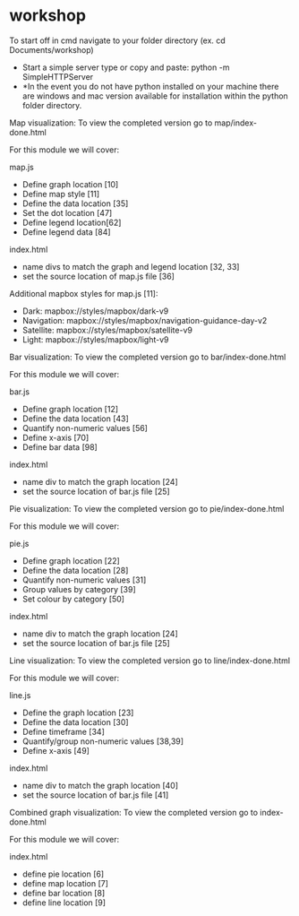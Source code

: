 # workshop

To start off in cmd navigate to your folder directory (ex. cd Documents/workshop)
- Start a simple server type or copy and paste: python -m SimpleHTTPServer
- *In the event you do not have python installed on your machine there are windows and mac version available for installation within the python folder directory.


Map visualization:
To view the completed version go to map/index-done.html

For this module we will cover:

map.js
- Define graph location [10]
- Define map style [11]
- Define the data location [35]
- Set the dot location [47]
- Define legend location[62]
- Define legend data [84]

index.html
- name divs to match the graph and legend location [32, 33]
- set the source location of map.js file [36]

Additional mapbox styles for map.js [11]:

- Dark: mapbox://styles/mapbox/dark-v9 
- Navigation: mapbox://styles/mapbox/navigation-guidance-day-v2
- Satellite: mapbox://styles/mapbox/satellite-v9
- Light: mapbox://styles/mapbox/light-v9


Bar visualization:
To view the completed version go to bar/index-done.html

For this module we will cover:

bar.js
- Define graph location [12]
- Define the data location [43]
- Quantify non-numeric values [56]
- Define x-axis [70]
- Define bar data [98]

index.html
- name div to match the graph location [24]
- set the source location of bar.js file [25]


Pie visualization:
To view the completed version go to pie/index-done.html

For this module we will cover:

pie.js
- Define graph location [22]
- Define the data location [28]
- Quantify non-numeric values [31]
- Group values by category [39]
- Set colour by category [50]

index.html
- name div to match the graph location [24]
- set the source location of bar.js file [25]


Line visualization:
To view the completed version go to line/index-done.html

For this module we will cover:

line.js
- Define the graph location [23]
- Define the data location [30]
- Define timeframe [34]
- Quantify/group non-numeric values [38,39]
- Define x-axis [49]

index.html
- name div to match the graph location [40]
- set the source location of bar.js file [41]

Combined graph visualization:
To view the completed version go to index-done.html

For this module we will cover:

index.html
- define pie location [6]
- define map location [7]
- define bar location [8]
- define line location [9]
